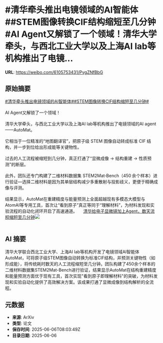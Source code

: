 # #清华牵头推出电镜领域的AI智能体##STEM图像转换CIF结构缩短至几分钟#AI Agent又解锁了一个领域！清华大学牵头，与西北工业大学以及上海AI lab等机构推出了电镜...

**URL**: https://weibo.com/6105753431/PvgZNfBbG

## 原始摘要

<a href="https://m.weibo.cn/search?containerid=231522type%3D1%26t%3D10%26q%3D%23%E6%B8%85%E5%8D%8E%E7%89%B5%E5%A4%B4%E6%8E%A8%E5%87%BA%E7%94%B5%E9%95%9C%E9%A2%86%E5%9F%9F%E7%9A%84AI%E6%99%BA%E8%83%BD%E4%BD%93%23&amp;extparam=%23%E6%B8%85%E5%8D%8E%E7%89%B5%E5%A4%B4%E6%8E%A8%E5%87%BA%E7%94%B5%E9%95%9C%E9%A2%86%E5%9F%9F%E7%9A%84AI%E6%99%BA%E8%83%BD%E4%BD%93%23" data-hide=""><span class="surl-text">#清华牵头推出电镜领域的AI智能体#</span></a><a href="https://m.weibo.cn/search?containerid=231522type%3D1%26t%3D10%26q%3D%23STEM%E5%9B%BE%E5%83%8F%E8%BD%AC%E6%8D%A2CIF%E7%BB%93%E6%9E%84%E7%BC%A9%E7%9F%AD%E8%87%B3%E5%87%A0%E5%88%86%E9%92%9F%23&amp;extparam=%23STEM%E5%9B%BE%E5%83%8F%E8%BD%AC%E6%8D%A2CIF%E7%BB%93%E6%9E%84%E7%BC%A9%E7%9F%AD%E8%87%B3%E5%87%A0%E5%88%86%E9%92%9F%23" data-hide=""><span class="surl-text">#STEM图像转换CIF结构缩短至几分钟#</span></a><br><br>AI Agent又解锁了一个领域！<br><br>清华大学牵头，与西北工业大学以及上海AI lab等机构推出了电镜领域的AI agent——AutoMat。<br><br>它相当于一位精准的“地图翻译官”，把原子级 STEM 图像自动转成标准 CIF 结构，并一步到位给出形成能等关键物性。<br><br>过去的人工流程被缩短到几分钟，真正打通了“显微成像 → 结构重建 → 性质预测”的断层。<br><br>此外，团队还专门构建了二维材料数据集 STEM2Mat‑Bench（450 余个样本）进行验证—选择二维材料是因为其单层结构减少多重散射与投影歧义，更便于精确成像与评测。<br><br>结果显示，AutoMat在重建精度与能量预测上全面超越现有多模态大模型与AtomAI等专用工具，首次让“看到原子”真正等同于“理解材料”，为材料发现和实验流程的自动化闭环开启了高速通道。 <a href="https://weibo.com/ttarticle/p/show?id=2309405174535032012986" data-hide=""><span class="url-icon"><img style="width: 1rem;height: 1rem" src="https://h5.sinaimg.cn/upload/2015/09/25/3/timeline_card_small_article_default.png" referrerpolicy="no-referrer"></span><span class="surl-text">清华给电子显微镜加上Agent，数天流程缩短至几分钟</span></a><img style="" src="https://tvax1.sinaimg.cn/large/006Fd7o3gy1i25hl5uwntj30rs0fm40s.jpg" referrerpolicy="no-referrer"><br><br>

## AI 摘要

清华大学联合西北工业大学、上海AI lab等机构开发了电镜领域AI智能体AutoMat，可将原子级STEM图像自动转换为标准CIF结构，并预测关键物性（如形成能），将传统耗时数天的人工流程缩短至几分钟。团队构建了450余个样本的二维材料数据集STEM2Mat-Bench进行验证，结果显示AutoMat在结构重建精度和能量预测方面优于现有工具，首次实现"看到原子即理解材料"的突破，为材料发现和实验自动化提供了高效解决方案。该成果打通了显微成像到结构解析的全流程。

## 元数据

- **来源**: ArXiv
- **类型**: 论文
- **保存时间**: 2025-06-06T08:03:49Z
- **目录日期**: 2025-06-06
